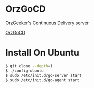 # OrzGoCD

OrzGeeker's Continuous Delivery server 

[OrzGoCD](http://ci.jokerhub.cn)

# Install On Ubuntu 

```bash
$ git clone --depth=1
$ ./config-ubuntu
$ sudo /etc/init.d/go-server start
$ sudo /etc/init.d/go-agent start
```

